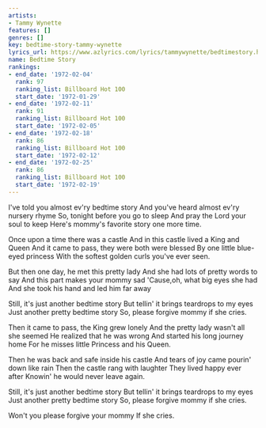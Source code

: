 ```yaml
---
artists:
- Tammy Wynette
features: []
genres: []
key: bedtime-story-tammy-wynette
lyrics_url: https://www.azlyrics.com/lyrics/tammywynette/bedtimestory.html
name: Bedtime Story
rankings:
- end_date: '1972-02-04'
  rank: 97
  ranking_list: Billboard Hot 100
  start_date: '1972-01-29'
- end_date: '1972-02-11'
  rank: 91
  ranking_list: Billboard Hot 100
  start_date: '1972-02-05'
- end_date: '1972-02-18'
  rank: 86
  ranking_list: Billboard Hot 100
  start_date: '1972-02-12'
- end_date: '1972-02-25'
  rank: 86
  ranking_list: Billboard Hot 100
  start_date: '1972-02-19'
---
```


I've told you almost ev'ry bedtime story
And  you've heard almost ev'ry nursery  rhyme
So, tonight before you go to sleep
And pray the Lord your soul to keep
Here's mommy's favorite story one more time.

Once upon a time there was a castle
And in this castle lived a King and Queen
And it came to pass, they were both were blessed
By one little blue-eyed princess
With the softest golden curls you've ever seen.

But then one day, he met this pretty lady
And she had lots of pretty words to say
And this part makes your mommy sad
'Cause,oh, what big eyes she had
And she took his hand and led him far away

Still, it's just another bedtime story
But tellin' it brings teardrops to my eyes
Just another pretty bedtime story
So, please forgive  mommy if she cries.

Then it came to pass, the King grew lonely
And the pretty lady wasn't all she seemed
He realized that he was wrong
And started his long  journey home
For he misses little Princess and his  Queen.

Then he was back and safe inside his castle
And tears of joy came pourin' down like rain
Then the castle rang with laughter
They lived happy ever after
Knowin' he would never leave again.

Still, it's just another bedtime story
But tellin' it brings teardrops to my eyes
Just another pretty bedtime story
So, please forgive mommy if she cries.

Won't you please forgive your  mommy
If she cries.



